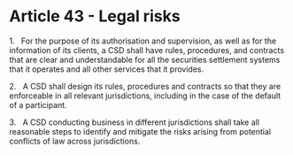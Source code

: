# Article 43 - Legal risks


1.   For the purpose of its authorisation and supervision, as well as for the information of its clients, a CSD shall have rules, procedures, and contracts that are clear and understandable for all the securities settlement systems that it operates and all other services that it provides.

2.   A CSD shall design its rules, procedures and contracts so that they are enforceable in all relevant jurisdictions, including in the case of the default of a participant.

3.   A CSD conducting business in different jurisdictions shall take all reasonable steps to identify and mitigate the risks arising from potential conflicts of law across jurisdictions.
